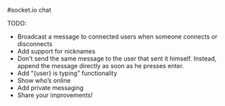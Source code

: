 #socket.io chat


TODO:
* Broadcast a message to connected users when someone connects or disconnects
* Add support for nicknames
* Don’t send the same message to the user that sent it himself. Instead, append the message directly as soon as he presses enter.
* Add “{user} is typing” functionality
* Show who’s online
* Add private messaging
* Share your improvements!